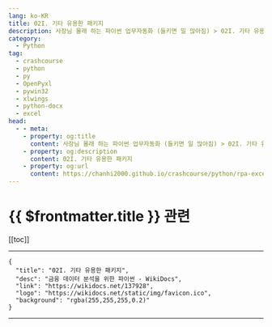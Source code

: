 ```yaml
---
lang: ko-KR
title: 02I. 기타 유용한 패키지 
description: 사장님 몰래 하는 파이썬 업무자동화 (들키면 일 많아짐) > 02I. 기타 유용한 패키지 
category:
  - Python
tag: 
  - crashcourse
  - python
  - py
  - OpenPyxl
  - pywin32
  - xlwings
  - python-docx
  - excel
head:
  - - meta:
    - property: og:title
      content: 사장님 몰래 하는 파이썬 업무자동화 (들키면 일 많아짐) > 02I. 기타 유용한 패키지 
    - property: og:description
      content: 02I. 기타 유용한 패키지 
    - property: og:url
      content: https://chanhi2000.github.io/crashcourse/python/rpa-excel/02i.html
---
```


# {{ $frontmatter.title }} 관련

[[toc]]

---

```component VPCard
{
  "title": "02I. 기타 유용한 패키지",
  "desc": "금융 데이터 분석을 위한 파이썬 - WikiDocs",
  "link": "https://wikidocs.net/137928",
  "logo": "https://wikidocs.net/static/img/favicon.ico",
  "background": "rgba(255,255,255,0.2)"
}
```

---

<TagLinks />
